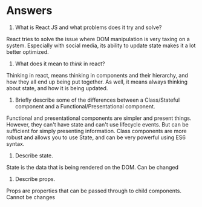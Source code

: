 # Answers

1.  What is React JS and what problems does it try and solve?

React tries to solve the issue where DOM manipulation is very taxing on a system. Especially with social media, its ability to update state makes it a lot better optimized.

1.  What does it mean to _think_ in react?

Thinking in react, means thinking in components and their hierarchy, and how they all end up being put together. As well, it means always thinking about state, and how it is being updated.

1.  Briefly describe some of the differences between a Class/Stateful component and a Functional/Presentational component.

Functional and presentational components are simpler and present things. However, they can't have state and can't use lifecycle events. But can be sufficient for simply presenting information. Class components are more robust and allows you to use State, and can be very powerful using ES6 syntax.

1.  Describe state.

State is the data that is being rendered on the DOM.
Can be changed

1.  Describe props.

Props are properties that can be passed through to child components.
Cannot be changes